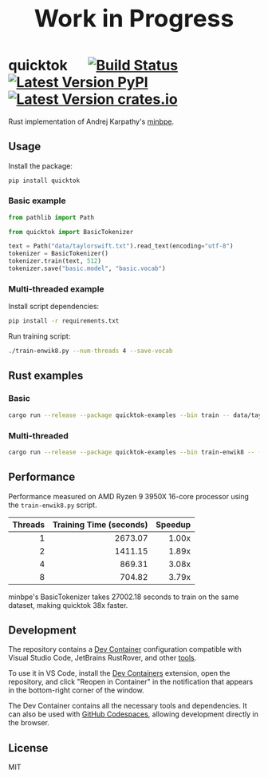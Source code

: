 <p align="center" style="font-size: 48px; font-weight: bold;">Work in Progress</p>

# quicktok &emsp; [![Build Status]][Actions] [![Latest Version PyPI]][PyPI] [![Latest Version crates.io]][crates.io]

[Build Status]: https://img.shields.io/github/actions/workflow/status/krzysztofwos/quicktok/CI.yml?branch=main
[Actions]: https://github.com/krzysztofwos/quicktok/actions?query=branch%3Amain
[Latest Version PyPI]: https://img.shields.io/pypi/v/quicktok.svg
[PyPI]: https://pypi.org/project/quicktok/
[Latest Version crates.io]: https://img.shields.io/crates/v/quicktok.svg
[crates.io]: https://crates.io/crates/quicktok

Rust implementation of Andrej Karpathy's [minbpe](https://github.com/karpathy/minbpe).

## Usage

Install the package:

```bash
pip install quicktok
```

### Basic example

```python
from pathlib import Path

from quicktok import BasicTokenizer

text = Path("data/taylorswift.txt").read_text(encoding="utf-8")
tokenizer = BasicTokenizer()
tokenizer.train(text, 512)
tokenizer.save("basic.model", "basic.vocab")
```

### Multi-threaded example

Install script dependencies:

```bash
pip install -r requirements.txt
```

Run training script:

```bash
./train-enwik8.py --num-threads 4 --save-vocab
```

## Rust examples

### Basic

```bash
cargo run --release --package quicktok-examples --bin train -- data/taylorswift.txt --save-vocab
```

### Multi-threaded

```bash
cargo run --release --package quicktok-examples --bin train-enwik8 -- --num-threads 4 --save-vocab
```

## Performance

Performance measured on AMD Ryzen 9 3950X 16-core processor using the `train-enwik8.py` script.

| Threads | Training Time (seconds) | Speedup |
| ------: | ----------------------: | ------: |
|       1 |                 2673.07 |   1.00x |
|       2 |                 1411.15 |   1.89x |
|       4 |                  869.31 |   3.08x |
|       8 |                  704.82 |   3.79x |

minbpe's BasicTokenizer takes 27002.18 seconds to train on the same dataset, making quicktok 38x faster.

## Development

The repository contains a [Dev Container](https://containers.dev/overview) configuration compatible with Visual Studio Code, JetBrains RustRover, and other [tools](https://containers.dev/supporting).

To use it in VS Code, install the [Dev Containers](https://marketplace.visualstudio.com/items?itemName=ms-vscode-remote.remote-containers) extension, open the repository, and click "Reopen in Container" in the notification that appears in the bottom-right corner of the window.

The Dev Container contains all the necessary tools and dependencies. It can also be used with [GitHub Codespaces](https://github.com/features/codespaces), allowing development directly in the browser.

## License

MIT
